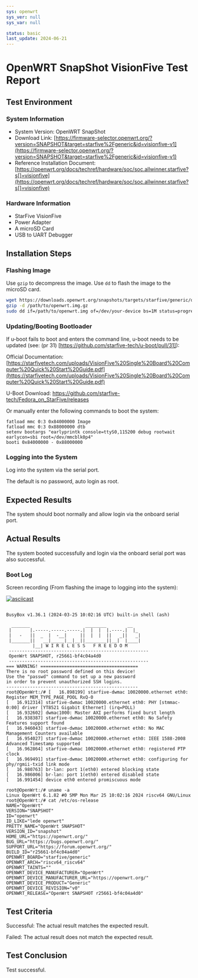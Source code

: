 ```yaml
---
sys: openwrt
sys_ver: null
sys_var: null

status: basic
last_update: 2024-06-21
---
```


# OpenWRT SnapShot VisionFive Test Report

## Test Environment

### System Information

- System Version: OpenWRT SnapShot
- Download Link: [https://firmware-selector.openwrt.org/?version=SNAPSHOT&target=starfive%2Fgeneric&id=visionfive-v1](https://firmware-selector.openwrt.org/?version=SNAPSHOT&target=starfive%2Fgeneric&id=visionfive-v1)
- Reference Installation Document: [https://openwrt.org/docs/techref/hardware/soc/soc.allwinner.starfive?s[]=visionfive](https://openwrt.org/docs/techref/hardware/soc/soc.allwinner.starfive?s[]=visionfive)

### Hardware Information

- StarFive VisionFive
- Power Adapter
- A microSD Card
- USB to UART Debugger

## Installation Steps

### Flashing Image

Use `gzip` to decompress the image.
Use `dd` to flash the image to the microSD card.

```bash
wget https://downloads.openwrt.org/snapshots/targets/starfive/generic/openwrt-starfive-generic-visionfive-v1-ext4-sdcard.img.gz
gzip -d /path/to/openwrt.img.gz
sudo dd if=/path/to/openwrt.img of=/dev/your-device bs=1M status=progress
```

### Updating/Booting Bootloader

If u-boot fails to boot and enters the command line, u-boot needs to be updated (see: (pr 31) [https://github.com/starfive-tech/u-boot/pull/31]):

Official Documentation: [https://starfivetech.com/uploads/VisionFive%20Single%20Board%20Computer%20Quick%20Start%20Guide.pdf](https://starfivetech.com/uploads/VisionFive%20Single%20Board%20Computer%20Quick%20Start%20Guide.pdf)

U-Boot Download: https://github.com/starfive-tech/Fedora_on_StarFive/releases

Or manually enter the following commands to boot the system:

```u-boot
fatload mmc 0:3 0x84000000 Image
fatload mmc 0:3 0x88000000 dtb
setenv bootargs "earlyprintk console=ttyS0,115200 debug rootwait earlycon=sbi root=/dev/mmcblk0p4"
booti 0x84000000 - 0x88000000
```

### Logging into the System

Log into the system via the serial port.

The default is no password, auto login as root.

## Expected Results

The system should boot normally and allow login via the onboard serial port.

## Actual Results

The system booted successfully and login via the onboard serial port was also successful.

### Boot Log

Screen recording (From flashing the image to logging into the system):

[![asciicast](https://asciinema.org/a/GwgQgY4G4s2PihEHoXxsLyjP9.svg)](https://asciinema.org/a/GwgQgY4G4s2PihEHoXxsLyjP9)

```log

BusyBox v1.36.1 (2024-03-25 10:02:16 UTC) built-in shell (ash)

  _______                     ________        __
 |       |.-----.-----.-----.|  |  |  |.----.|  |_
 |   -   ||  _  |  -__|     ||  |  |  ||   _||   _|
 |_______||   __|_____|__|__||________||__|  |____|
          |__| W I R E L E S S   F R E E D O M
 -----------------------------------------------------
 OpenWrt SNAPSHOT, r25661-bf4c04a4d0
 -----------------------------------------------------
=== WARNING! =====================================
There is no root password defined on this device!
Use the "passwd" command to set up a new password
in order to prevent unauthorized SSH logins.
--------------------------------------------------
root@OpenWrt:/# [   16.898199] starfive-dwmac 10020000.ethernet eth0: Register MEM_TYPE_PAGE_POOL RxQ-0
[   16.912314] starfive-dwmac 10020000.ethernet eth0: PHY [stmmac-0:00] driver [YT8521 Gigabit Ethernet] (irq=POLL)
[   16.932602] dwmac1000: Master AXI performs fixed burst length
[   16.938387] starfive-dwmac 10020000.ethernet eth0: No Safety Features support found
[   16.946043] starfive-dwmac 10020000.ethernet eth0: No MAC Management Counters available
[   16.954027] starfive-dwmac 10020000.ethernet eth0: IEEE 1588-2008 Advanced Timestamp supported
[   16.962864] starfive-dwmac 10020000.ethernet eth0: registered PTP clock
[   16.969491] starfive-dwmac 10020000.ethernet eth0: configuring for phy/rgmii-txid link mode
[   16.980763] br-lan: port 1(eth0) entered blocking state
[   16.986006] br-lan: port 1(eth0) entered disabled state
[   16.991454] device eth0 entered promiscuous mode

root@OpenWrt:/# uname -a
Linux OpenWrt 6.1.82 #0 SMP Mon Mar 25 10:02:16 2024 riscv64 GNU/Linux
root@OpenWrt:/# cat /etc/os-release 
NAME="OpenWrt"
VERSION="SNAPSHOT"
ID="openwrt"
ID_LIKE="lede openwrt"
PRETTY_NAME="OpenWrt SNAPSHOT"
VERSION_ID="snapshot"
HOME_URL="https://openwrt.org/"
BUG_URL="https://bugs.openwrt.org/"
SUPPORT_URL="https://forum.openwrt.org/"
BUILD_ID="r25661-bf4c04a4d0"
OPENWRT_BOARD="starfive/generic"
OPENWRT_ARCH="riscv64_riscv64"
OPENWRT_TAINTS=""
OPENWRT_DEVICE_MANUFACTURER="OpenWrt"
OPENWRT_DEVICE_MANUFACTURER_URL="https://openwrt.org/"
OPENWRT_DEVICE_PRODUCT="Generic"
OPENWRT_DEVICE_REVISION="v0"
OPENWRT_RELEASE="OpenWrt SNAPSHOT r25661-bf4c04a4d0"

```

## Test Criteria

Successful: The actual result matches the expected result.

Failed: The actual result does not match the expected result.

## Test Conclusion

Test successful.
